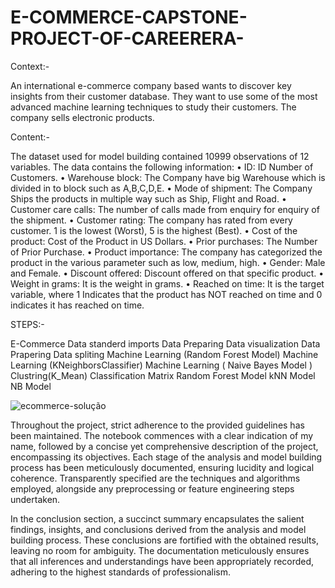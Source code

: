 # E-COMMERCE-CAPSTONE-PROJECT-OF-CAREERERA-

Context:-

An international e-commerce company based wants to discover key insights from their customer database. They want to use some of the most advanced machine learning techniques to study their customers. The company sells electronic products.

Content:-

The dataset used for model building contained 10999 observations of 12 variables.
The data contains the following information:
•	ID: ID Number of Customers.
•	Warehouse block: The Company have big Warehouse which is divided in to block such as A,B,C,D,E.
•	Mode of shipment: The Company Ships the products in multiple way such as Ship, Flight and Road.
•	Customer care calls: The number of calls made from enquiry for enquiry of the shipment.
•	Customer rating: The company has rated from every customer. 1 is the lowest (Worst), 5 is the highest (Best).
•	Cost of the product: Cost of the Product in US Dollars.
•	Prior purchases: The Number of Prior Purchase.
•	Product importance: The company has categorized the product in the various parameter such as low, medium, high.
•	Gender: Male and Female.
•	Discount offered: Discount offered on that specific product.
•	Weight in grams: It is the weight in grams.
•	Reached on time: It is the target variable, where 1 Indicates that the product has NOT reached on time and 0 indicates it has reached on time.

STEPS:- 

E-Commerce Data
standerd imports
Data Preparing
Data visualization
Data Prapering
Data spliting
Machine Learning (Random Forest Model)
Machine Learning (KNeighborsClassifier)
Machine Learning ( Naive Bayes Model )
Clustring(K_Mean)
Classification Matrix
Random Forest Model
kNN Model
NB Model



![ecommerce-solução](https://github.com/HOSHANGI/E-COMMERCE-CAPSTONE-PROJECT-OF-CAREERERA-/assets/118753140/bb706747-d19e-4ee0-9270-862fa73704eb)

Throughout the project, strict adherence to the provided guidelines has been maintained. The notebook commences with a clear indication of my name, followed by a concise yet comprehensive description of the project, encompassing its objectives. Each stage of the analysis and model building process has been meticulously documented, ensuring lucidity and logical coherence. Transparently specified are the techniques and algorithms employed, alongside any preprocessing or feature engineering steps undertaken.

In the conclusion section, a succinct summary encapsulates the salient findings, insights, and conclusions derived from the analysis and model building process. These conclusions are fortified with the obtained results, leaving no room for ambiguity. The documentation meticulously ensures that all inferences and understandings have been appropriately recorded, adhering to the highest standards of professionalism.
